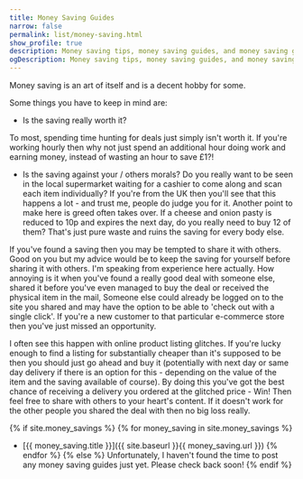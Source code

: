 ```yaml
---
title: Money Saving Guides
narrow: false
permalink: list/money-saving.html
show_profile: true
description: Money saving tips, money saving guides, and money saving glitches from a money saving enthusiast.
ogDescription: Money saving tips, money saving guides, and money saving glitches from a money saving enthusiast.
---
```


Money saving is an art of itself and is a decent hobby for some.

Some things you have to keep in mind are:
- Is the saving really worth it?

To most, spending time hunting for deals just simply isn't worth it. If you're working hourly then why not just spend an additional hour doing work and earning money, instead of wasting an hour to save £1?! 

- Is the saving against your / others morals?
Do you really want to be seen in the local supermarket waiting for a cashier to come along and scan each item individually? If you're from the UK then you'll see that this happens a lot - and trust me, people do judge you for it.
Another point to make here is greed often takes over. If a cheese and onion pasty is reduced to 10p and expires the next day, do you really need to buy 12 of them? That's just pure waste and ruins the saving for every body else.

If you've found a saving then you may be tempted to share it with others. Good on you but my advice would be to keep the saving for yourself before sharing it with others. 
I'm speaking from experience here actually. How annoying is it when you've found a really good deal with someone else, shared it before you've even managed to buy the deal or received the physical item in the mail, 
Someone else could already be logged on to the site you shared and may have the option to be able to 'check out with a single click'. If you're a new customer to that particular e-commerce store then you've just missed an opportunity.

I often see this happen with online product listing glitches. If you're lucky enough to find a listing for substantially cheaper than it's supposed to be then you should just go ahead and buy it (potentially with next day or same day delivery if there is an option for this - depending on the value of the item and the saving available of course). By doing this you've got the best chance of receiving a delivery you ordered at the glitched price - Win! Then feel free to share with others to your heart's content. If it doesn't work for the other people you shared the deal with then no big loss really.





{% if site.money_savings %}
    {% for money_saving in site.money_savings %}
- [{{ money_saving.title }}]({{ site.baseurl }}{{ money_saving.url }})
    {% endfor %}
{% else %}
Unfortunately, I haven't found the time to post any money saving guides just yet. Please check back soon!
{% endif %}